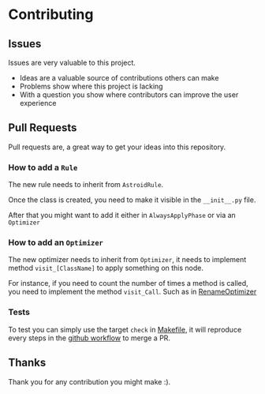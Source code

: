 # Contributing

## Issues

Issues are very valuable to this project.

* Ideas are a valuable source of contributions others can make
* Problems show where this project is lacking
* With a question you show where contributors can improve the user experience

## Pull Requests

Pull requests are, a great way to get your ideas into this repository.

### How to add a `Rule`

The new rule needs to inherit from `AstroidRule`.

Once the class is created, you need to make it visible in the `__init__.py` file.

After that you might want to add it either in `AlwaysApplyPhase` or via an `Optimizer`

### How to add an `Optimizer`

The new optimizer needs to inherit from `Optimizer`, it needs to implement method `visit_[ClassName]` to apply something on this node.

For instance, if you need to count the number of times a method is called, you need to implement the method `visit_Call`. Such as in [RenameOptimizer](pygolf/optimizers/rename_method_optimizer.py)

### Tests

To test you can simply use the target `check` in [Makefile](Makefile), it will reproduce every steps in the [github workflow](.github/workflows/pythonapp.yml) to merge a PR.

## Thanks

Thank you for any contribution you might make :).